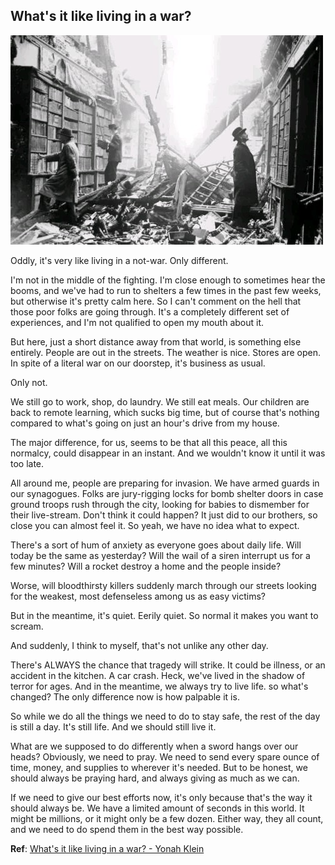## What's it like living in a war?

![The more things change, the more they stay the same.](../../assets/images/The%20Paradox%20of%20Change.jpg)

Oddly, it's very like living in a not-war. Only different.

I'm not in the middle of the fighting. I'm close enough to sometimes hear the booms, and we've had to run to shelters a few times in the past few weeks, but otherwise it's pretty calm here. So I can't comment on the hell that those poor folks are going through. It's a completely different set of experiences, and I'm not qualified to open my mouth about it.

But here, just a short distance away from that world, is something else entirely. People are out in the streets. The weather is nice. Stores are open. In spite of a literal war on our doorstep, it's business as usual.

Only not.

We still go to work, shop, do laundry. We still eat meals. Our children are back to remote learning, which sucks big time, but of course that's nothing compared to what's going on just an hour's drive from my house.

The major difference, for us, seems to be that all this peace, all this normalcy, could disappear in an instant. And we wouldn't know it until it was too late.

All around me, people are preparing for invasion. We have armed guards in our synagogues. Folks are jury-rigging locks for bomb shelter doors in case ground troops rush through the city, looking for babies to dismember for their live-stream. Don't think it could happen? It just did to our brothers, so close you can almost feel it. So yeah, we have no idea what to expect.

There's a sort of hum of anxiety as everyone goes about daily life. Will today be the same as yesterday? Will the wail of a siren interrupt us for a few minutes? Will a rocket destroy a home and the people inside?

Worse, will bloodthirsty killers suddenly march through our streets looking for the weakest, most defenseless among us as easy victims?

But in the meantime, it's quiet. Eerily quiet. So normal it makes you want to scream.

And suddenly, I think to myself, that's not unlike any other day.

There's ALWAYS the chance that tragedy will strike. It could be illness, or an accident in the kitchen. A car crash. Heck, we've lived in the shadow of terror for ages. And in the meantime, we always try to live life. so what's changed? The only difference now is how palpable it is.

So while we do all the things we need to do to stay safe, the rest of the day is still a day. It's still life. And we should still live it.

What are we supposed to do differently when a sword hangs over our heads? Obviously, we need to pray. We need to send every spare ounce of time, money, and supplies to wherever it's needed. But to be honest, we should always be praying hard, and always giving as much as we can.

If we need to give our best efforts now, it's only because that's the way it should always be. We have a limited amount of seconds in this world. It might be millions, or it might only be a few dozen. Either way, they all count, and we need to do spend them in the best way possible.

**Ref**: [What's it like living in a war? - Yonah Klein](https://www.linkedin.com/posts/yonah-klein-0b045a99_whats-it-like-living-in-a-war-oddly-its-activity-7119241029626568704-O3KT?utm_source=share&utm_medium=member_android)
